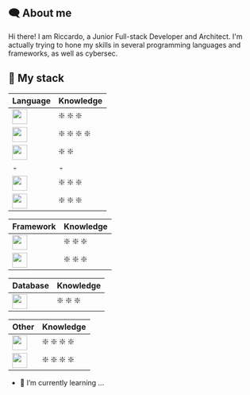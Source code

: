 ## :left_speech_bubble: About me
Hi there! I am Riccardo, a Junior Full-stack Developer and Architect. I'm actually trying to hone my skills in several programming languages and frameworks, as well as cybersec.

## :open_book: My stack
|Language|Knowledge|
|-|-|
|<img src="https://github.com/bablubambal/All_logo_and_pictures/blob/main/programming%20languages/python.svg" style="height:30px"/>|:sparkle: :sparkle: :sparkle:|
|<img src="https://github.com/bablubambal/All_logo_and_pictures/blob/main/programming%20languages/javascript.svg" style="height:30px"/>|:sparkle: :sparkle: :sparkle: :sparkle: |
|<img src="https://github.com/bablubambal/All_logo_and_pictures/blob/main/programming%20languages/php.png" style="height:30px"/>|:sparkle: :sparkle: |    |Framework|Knowledge|
|-|-|
|<img src="https://github.com/bablubambal/All_logo_and_pictures/blob/main/frameworks/react.svg" style="height:30px"/>|:sparkle: :sparkle: :sparkle: |
|<img src="https://github.com/bablubambal/All_logo_and_pictures/blob/main/frameworks/laravel.svg" style="height:30px"/>|:sparkle: :sparkle: :sparkle: |

|Framework|Knowledge|
|-|-|
|<img src="https://github.com/bablubambal/All_logo_and_pictures/blob/main/frameworks/react.svg" style="height:30px"/>|:sparkle: :sparkle: :sparkle: |
|<img src="https://github.com/bablubambal/All_logo_and_pictures/blob/main/frameworks/laravel.svg" style="height:30px"/>|:sparkle: :sparkle: :sparkle: |

|Database|Knowledge|
|-|-|
|<img src="https://github.com/bablubambal/All_logo_and_pictures/blob/main/databases/mysql.svg" style="height:30px"/>|:sparkle: :sparkle: :sparkle: |

|Other|Knowledge|
|-|-|
|<img src="https://github.com/bablubambal/All_logo_and_pictures/blob/main/others/html.svg" style="height:30px"/>|:sparkle: :sparkle: :sparkle: :sparkle: |
|<img src="https://github.com/bablubambal/All_logo_and_pictures/blob/main/others/css.svg" style="height:30px"/>|:sparkle: :sparkle: :sparkle: :sparkle: |


- 🌱 I’m currently learning ...

<!--
**94lama/94lama** is a ✨ _special_ ✨ repository because its `README.md` (this file) appears on your GitHub profile.

Here are some ideas to get you started:

- 🔭 I’m currently working on ...
- 🌱 I’m currently learning ...
- 👯 I’m looking to collaborate on ...
- 🤔 I’m looking for help with ...
- 💬 Ask me about ...
- 📫 How to reach me: ...
- 😄 Pronouns: ...
- ⚡ Fun fact: ...
-->
